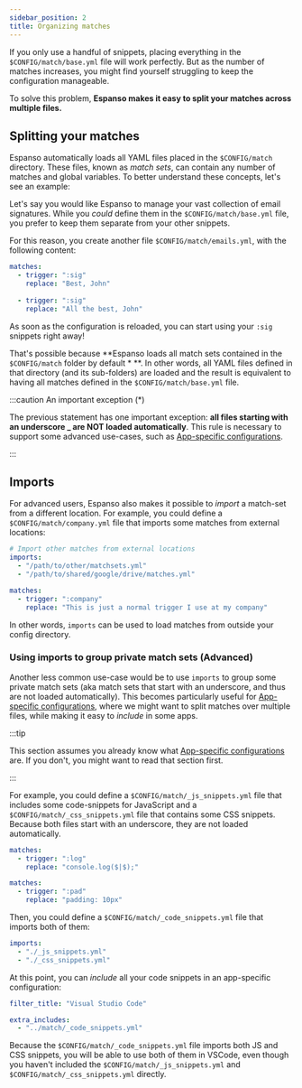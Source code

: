 ```yaml
---
sidebar_position: 2
title: Organizing matches
---
```


If you only use a handful of snippets, placing everything in the `$CONFIG/match/base.yml` file will work perfectly.
But as the number of matches increases, you might find yourself struggling to keep the configuration manageable.

To solve this problem, **Espanso makes it easy to split your matches across multiple files.**

## Splitting your matches

Espanso automatically loads all YAML files placed in the `$CONFIG/match` directory. These files,
known as _match sets_, can contain any number of matches and global variables. 
To better understand these concepts, let's see an example:

Let's say you would like Espanso to manage your vast collection of email signatures.
While you _could_ define them in the `$CONFIG/match/base.yml` file, you prefer to keep
them separate from your other snippets.

For this reason, you create another file `$CONFIG/match/emails.yml`, with the following content:

```yml title=$CONFIG/match/emails.yml
matches:
  - trigger: ":sig"
    replace: "Best, John"
  
  - trigger: ":sig"
    replace: "All the best, John"
```

As soon as the configuration is reloaded, you can start using your `:sig` snippets right away!

That's possible because **Espanso loads all match sets contained in the `$CONFIG/match` folder by default * **.
In other words, all YAML files defined in that directory (and its sub-folders) are loaded and the result is equivalent to 
having all matches defined in the `$CONFIG/match/base.yml` file.

:::caution An important exception (*)

The previous statement has one important exception: **all files starting with an underscore _ are NOT loaded automatically**.
This rule is necessary to support some advanced use-cases, such as [App-specific configurations](../configuration/app-specific-configurations.md).

:::

## Imports

For advanced users, Espanso also makes it possible to _import_ a match-set from a different location.
For example, you could define a `$CONFIG/match/company.yml` file that imports some matches from external locations:

```yaml title=$CONFIG/match/company.yml
# Import other matches from external locations
imports:
  - "/path/to/other/matchsets.yml"
  - "/path/to/shared/google/drive/matches.yml"

matches:
  - trigger: ":company"
    replace: "This is just a normal trigger I use at my company"
```

In other words, `imports` can be used to load matches from outside your config directory.

### Using imports to group private match sets (Advanced)

Another less common use-case would be to use `imports` to group some private match sets (aka match sets that start
with an underscore, and thus are not loaded automatically).
This becomes particularly useful for [App-specific configurations](../configuration/app-specific-configurations.md), where
we might want to split matches over multiple files, while making it easy to _include_ in some apps. 

:::tip 

This section assumes you already know what [App-specific configurations](../configuration/app-specific-configurations.md) are. If you don't, you might want to read that
section first.

:::

For example, you could define a `$CONFIG/match/_js_snippets.yml` file that includes some code-snippets for JavaScript
and a `$CONFIG/match/_css_snippets.yml` file that contains some CSS snippets.
Because both files start with an underscore, they are not loaded automatically.

```yaml title=$CONFIG/match/_js_snippets.yml
matches:
  - trigger: ":log"
    replace: "console.log($|$);"
```

```yaml title=$CONFIG/match/_css_snippets.yml
matches:
  - trigger: ":pad"
    replace: "padding: 10px"
```

Then, you could define a `$CONFIG/match/_code_snippets.yml` file that imports both of them:

```yaml title=$CONFIG/match/_code_snippets.yml
imports:
  - "./_js_snippets.yml"
  - "./_css_snippets.yml"
```

At this point, you can _include_ all your code snippets in an app-specific configuration:

```yaml title=$CONFIG/config/vscode.yml
filter_title: "Visual Studio Code"

extra_includes:
  - "../match/_code_snippets.yml"
```

Because the `$CONFIG/match/_code_snippets.yml` file imports both JS and CSS snippets, you will be
able to use both of them in VSCode, even though you haven't included the `$CONFIG/match/_js_snippets.yml`
and `$CONFIG/match/_css_snippets.yml` directly.